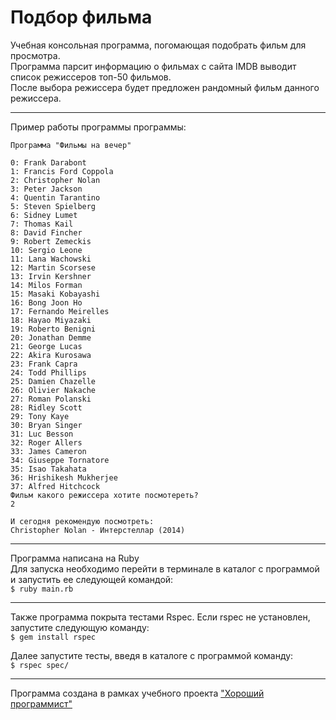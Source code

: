 Подбор фильма
======

Учебная консольная программа, погомающая подобрать фильм для просмотра.  
Программа парсит информацию о фильмах с сайта IMDB выводит список режиссеров топ-50 фильмов.  
После выбора режиссера будет предложен рандомный фильм данного режиссера.  
___

Пример работы программы программы:
```
Программа "Фильмы на вечер"

0: Frank Darabont
1: Francis Ford Coppola
2: Christopher Nolan
3: Peter Jackson
4: Quentin Tarantino
5: Steven Spielberg
6: Sidney Lumet
7: Thomas Kail
8: David Fincher
9: Robert Zemeckis
10: Sergio Leone
11: Lana Wachowski
12: Martin Scorsese
13: Irvin Kershner
14: Milos Forman
15: Masaki Kobayashi
16: Bong Joon Ho
17: Fernando Meirelles
18: Hayao Miyazaki
19: Roberto Benigni
20: Jonathan Demme
21: George Lucas
22: Akira Kurosawa
23: Frank Capra
24: Todd Phillips
25: Damien Chazelle
26: Olivier Nakache
27: Roman Polanski
28: Ridley Scott
29: Tony Kaye
30: Bryan Singer
31: Luc Besson
32: Roger Allers
33: James Cameron
34: Giuseppe Tornatore
35: Isao Takahata
36: Hrishikesh Mukherjee
37: Alfred Hitchcock
Фильм какого режиссера хотите посмотереть?
2

И сегодня рекомендую посмотреть:
Christopher Nolan - Интерстеллар (2014)
```
___

Программа написана на Ruby  
Для запуска необходимо перейти в терминале в каталог с программой и запустить ее следующей командой:  
`$ ruby main.rb`
___

Также программа покрыта тестами Rspec.
Если rspec не установлен, запустите следующую команду:  
`$ gem install rspec`

Далее запустите тесты, введя в каталоге с программой команду:  
`$ rspec spec/`

___

Программа создана в рамках учебного проекта ["Хороший программист"](https://goodprogrammer.ru) 
